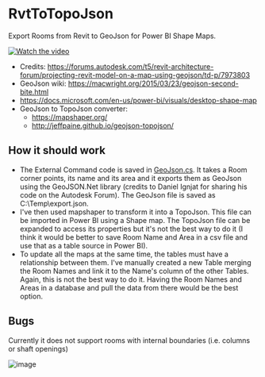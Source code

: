 # RvtToTopoJson

Export Rooms from Revit to GeoJson for Power BI Shape Maps.

[![Watch the video](https://img.youtube.com/vi/O-y7gwi6wtk/maxresdefault.jpg)](https://youtu.be/O-y7gwi6wtk)

- Credits: https://forums.autodesk.com/t5/revit-architecture-forum/projecting-revit-model-on-a-map-using-geojson/td-p/7973803
- GeoJson wiki: https://macwright.org/2015/03/23/geojson-second-bite.html
- https://docs.microsoft.com/en-us/power-bi/visuals/desktop-shape-map
- GeoJson to TopoJson converter: 
  - https://mapshaper.org/
  - http://jeffpaine.github.io/geojson-topojson/

## How it should work

- The External Command code is saved in [GeoJson.cs](https://github.com/giobel/RvtToTopoJson/blob/master/RvtToTopoJson/GeoJson.cs).  It takes a Room corner points, its name and its area and it exports them as GeoJson using the GeoJSON.Net library (credits to Daniel Ignjat for sharing his code on the Autodesk Forum). The GeoJson file is saved as C:\Temp\export.json. 
- I've then used mapshaper to transform it into a TopoJson. This file can be imported in Power BI using a Shape map. The TopoJson file can be expanded to access its properties but it's not the best way to do it (I think it would be better to save Room Name and Area in a csv file and use that as a table source in Power BI). 
- To update all the maps at the same time, the tables must have a relationship between them. I've manually created a new Table merging the Room Names and link it to the Name's column of the other Tables. Again, this is not the best way to do it. Having the Room Names and Areas in a database and pull the data from there would be the best option.

## Bugs

Currently it does not support rooms with internal boundaries (i.e. columns or shaft openings)

![image](https://user-images.githubusercontent.com/27025848/78952722-d4a1e500-7b19-11ea-8e63-303c2fce3102.png)

